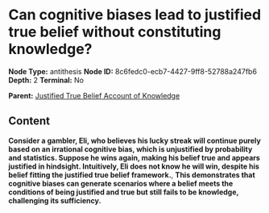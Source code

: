 # Can cognitive biases lead to justified true belief without constituting knowledge?

**Node Type:** antithesis
**Node ID:** 8c6fedc0-ecb7-4427-9ff8-52788a247fb6
**Depth:** 2
**Terminal:** No

**Parent:** [Justified True Belief Account of Knowledge](justified-true-belief-account-of-knowledge.md)

## Content

**Consider a gambler, Eli, who believes his lucky streak will continue purely based on an irrational cognitive bias, which is unjustified by probability and statistics. Suppose he wins again, making his belief true and appears justified in hindsight. Intuitively, Eli does not know he will win, despite his belief fitting the justified true belief framework.**, **This demonstrates that cognitive biases can generate scenarios where a belief meets the conditions of being justified and true but still fails to be knowledge, challenging its sufficiency.**
